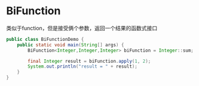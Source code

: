 # BiFunction

类似于function，但是接受俩个参数，返回一个结果的函数式接口

```java
public class BiFunctionDemo {
    public static void main(String[] args) {
        BiFunction<Integer,Integer,Integer> biFunction = Integer::sum;

        final Integer result = biFunction.apply(1, 2);
        System.out.println("result = " + result);
    }
}
```